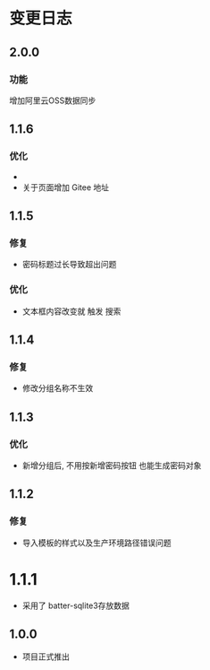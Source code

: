 # 变更日志

## 2.0.0

### 功能

增加阿里云OSS数据同步



## 1.1.6

### 优化

- 
- 关于页面增加 Gitee 地址



## 1.1.5

### 修复

- 密码标题过长导致超出问题

### 优化

- 文本框内容改变就 触发 搜索 

## 1.1.4

### 修复

- 修改分组名称不生效



## 1.1.3

### 优化

-  新增分组后, 不用按新增密码按钮 也能生成密码对象



## 1.1.2

### 修复

- 导入模板的样式以及生产环境路径错误问题

# 1.1.1

- 采用了 batter-sqlite3存放数据



## 1.0.0

- 项目正式推出